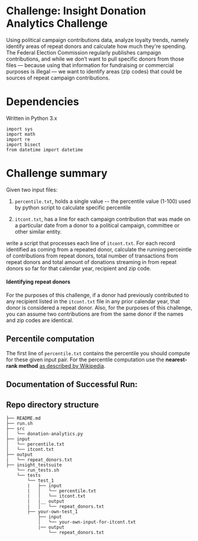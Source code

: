 # Challenge: Insight Donation Analytics Challenge

Using political campaign contributions data, analyze loyalty trends, namely identify areas of repeat donors and calculate how much they're spending. 
The Federal Election Commission regularly publishes campaign contributions, and while we don’t want to pull specific donors from those files — because using that information for fundraising or commercial purposes is illegal — we want to identify areas (zip codes) that could be sources of repeat campaign contributions. 

# Dependencies
Written in Python 3.x
```
import sys
import math
import re
import bisect
from datetime import datetime
```

# Challenge summary
Given two input files: 

1. `percentile.txt`, holds a single value -- the percentile value (1-100) used by python script to calculate specific percentile

2. `itcont.txt`, has a line for each campaign contribution that was made on a particular date from a donor to a political campaign, committee or other similar entity. 

write a script that processes each line of `itcont.txt`. For each record identified as coming from a repeated donor, calculate the running perceintle of contributions from repeat donors, total number of transactions from repeat donors and total amount of donations streaming in from repeat donors so far for that calendar year, recipient and zip code. 


#### Identifying repeat donors
For the purposes of this challenge, if a donor had previously contributed to any recipient listed in the `itcont.txt` file in any prior calendar year, that donor is considered a repeat donor. Also, for the purposes of this challenge, you can assume two contributions are from the same donor if the names and zip codes are identical.


## Percentile computation

The first line of `percentile.txt` contains the percentile you should compute for these given input pair. For the percentile computation use the **nearest-rank method** [as described by Wikipedia](https://en.wikipedia.org/wiki/Percentile).

## Documentation of Successful Run:


## Repo directory structure

    ├── README.md 
    ├── run.sh
    ├── src
    │   └── donation-analytics.py
    ├── input
    │   └── percentile.txt
    │   └── itcont.txt
    ├── output
    |   └── repeat_donors.txt
    ├── insight_testsuite
        └── run_tests.sh
        └── tests
            └── test_1
            |   ├── input
            |   │   └── percentile.txt
            |   │   └── itcont.txt
            |   |__ output
            |   │   └── repeat_donors.txt
            ├── your-own-test_1
                ├── input
                │   └── your-own-input-for-itcont.txt
                |── output
                    └── repeat_donors.txt

